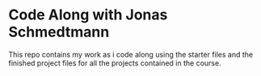 # Code Along with Jonas Schmedtmann

This repo contains my work as i code along using the starter files and the finished project files for all the projects contained in the course.
